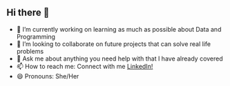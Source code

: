 ## Hi there 👋

- 🔭 I’m currently working on learning as much as possible about Data and Programming
- 👯 I’m looking to collaborate on future projects that can solve real life problems
- 💬 Ask me about anything you need help with that I have already covered
- 📫 How to reach me: Connect with me [LinkedIn!](https://www.linkedin.com/in/victoria-igiebor/)
- 😄 Pronouns: She/Her
